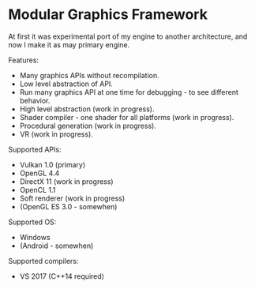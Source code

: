 # Modular Graphics Framework
At first it was experimental port of my engine to another architecture, and now I make it as may primary engine.

Features:
- Many graphics APIs without recompilation.
- Low level abstraction of API.
- Run many graphics API at one time for debugging - to see different behavior.
- High level abstraction (work in progress).
- Shader compiler - one shader for all platforms (work in progress).
- Procedural generation (work in progress).
- VR (work in progress).

Supported APIs:
- Vulkan 1.0 (primary)
- OpenGL 4.4
- DirectX 11 (work in progress)
- OpenCL 1.1
- Soft renderer (work in progress)
- (OpenGL ES 3.0 - somewhen)

Supported OS:
- Windows
- (Android - somewhen)

Supported compilers:
- VS 2017 (C++14 required)
